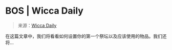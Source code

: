 <!--yml

category: 未分类

date: 2024-06-12 18:24:32

-->

# BOS | Wicca Daily

> 来源：[Wicca Daily](http://wiccadaily.com/tag/bos/#0001-01-01)

在这篇文章中，我们将看看如何设置你的第一个祭坛以及应该使用的物品。我们还将...

